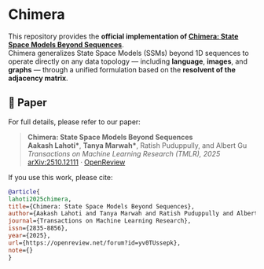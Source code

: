 # Chimera

This repository provides the **official implementation of [Chimera: State Space Models Beyond Sequences](https://arxiv.org/abs/2510.12111)**.  
Chimera generalizes State Space Models (SSMs) beyond 1D sequences to operate directly on any data topology — including **language**, **images**, and **graphs** — through a unified formulation based on the **resolvent of the adjacency matrix**.

## 📄 Paper

For full details, please refer to our paper:

> **Chimera: State Space Models Beyond Sequences**  
> **Aakash Lahoti\***, **Tanya Marwah\***, Ratish Puduppully, and Albert Gu  
> *Transactions on Machine Learning Research (TMLR), 2025*  
> [arXiv:2510.12111](https://arxiv.org/abs/2510.12111) · [OpenReview](https://openreview.net/forum?id=yv0TUssepk)

If you use this work, please cite:

```bibtex
@article{
lahoti2025chimera,
title={Chimera: State Space Models Beyond Sequences},
author={Aakash Lahoti and Tanya Marwah and Ratish Puduppully and Albert Gu},
journal={Transactions on Machine Learning Research},
issn={2835-8856},
year={2025},
url={https://openreview.net/forum?id=yv0TUssepk},
note={}
}
